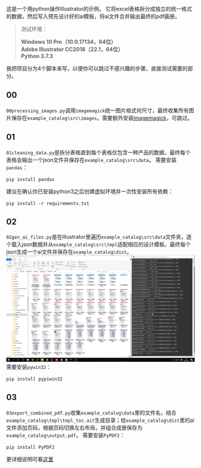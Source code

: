 这是一个用python操作Illustrator的示例。
它将excel表格拆分成独立的统一格式的数据，然后写入预先设计好的ai模板，将ai文件合并输出最终的pdf画册。

> 测试环境：
>
> **Windows 10 Pro（10.0.17134，64位）**  
> **Adobe Illustrator CC2018（22.1，64位）**  
> **Python 3.7.3**

我把项目分为4个脚本来写，以便你可以跳过不感兴趣的步骤，直接测试需要的部分。

## 00
`00processing_images.py`调用`imagemagick`统一图片格式何尺寸，最终收集所有图片保存在`example_catalog\src\images`。需要额外安装[imagemagick](<https://www.imagemagick.org/>)，可跳过。

## 01
`01cleaning_data.py`是拆分表格直到每个表格仅包含一种产品的数据，最终每个表格会输出一个json文件并保存在`example_catalog\src\data`。
需要安装`pandas`：

```shell
pip install pandas
```
建议在确认你已安装python3之后创建虚拟环境并一次性安装所有依赖：
```shell
pip install -r requirements.txt
```

## 02
`02gen_ai_files.py`是在Illustrator里遍历`example_catalog\src\data`文件夹，逐个载入json数据并从`example_catalog\src\tmpl`适配相应的设计模板，最终每个json生成一个ai文件并保存在`example_catalog\dist`。
![效果预览](screenshot.png)
需要安装`pywin32`：

```shell
pip install pypiwin32
```

## 03

`03export_combined_pdf.py`收集`example_catalog\data`里的文件名，结合`example_catalog\tmpl\tmpl_toc.ait`生成目录；给`example_catalog\dist`里的ai文件添加页码，根据页码切换左右布局，并组合成册保存为`example_catalog\output.pdf`。
需要安装`PyPDF2`：

```shell
pip install PyPDF2
```



更详细说明可看[这里](http://www.xuchengjing.cn/用python做一本画册01/)

